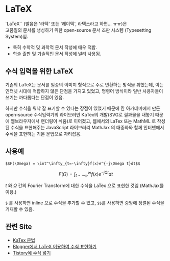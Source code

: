 # LaTeX

`LaTeX`` (발음은 '라텍' 또는 '레이텍', 라텍스라고 하면... ㅠㅠ)은  
고품질의 문서를 생성하기 위한 open-source 문서 조판 시스템 (Typesetting System)임. 

* 특히 수학적 및 과학적 문서 작성에 매우 적합. 
* 학술 출판 및 기술적인 문서 작성에 널리 사용됨. 

## 수식 입력을 위한 LaTeX

기존의 LaTeX는 문서를 일종의 이미지 형식으로 주로 변환하는 방식을 취했는데, 이는 인터넷 시대에 적합하지 않은 단점을 가지고 있었고, 명령어 방식이라 일반 사용자들이 쓰기는 까다롭다는 단점이 있음.

하지만 수식을 워낙 잘 표기할 수 있다는 장점이 있었기 때문에 칸 아카데미에서 만든 open-source 수식입력기의 라이브러인 KaTex의 개발(SVG로 결과물을 내놓기 때문에 웹브라우저에서 랜더링이 쉬움)로 이어졌고, 웹에서의 LaTex 또는 MathML 로 작성된 수식을 표현해주는 JavaScript 라이브러리 MathJax 의 대중화와 함께 인터넷에서 수식을 표현하는 기본 문법으로 자리잡음.

## 사용예

```
$$F(\Omega) = \int^\infty_{t=-\infty}f(x)e^{-j\Omega t}dt$$
```

$$F(\Omega) = \int^\infty_{t=-\infty}f(x)e^{-j\Omega t}dt$$

$t$ 와 $\Omega$ 간의 Fourier Transform에 대한 수식을 LaTex 으로 표현한 것임 (MathJax를 이용.)

`$` 를 사용하면 inline 으로 수식을 추가할 수 있고, `$$`를 사용하면 중앙에 정렬된 수식을 기재할 수 있음.

## 관련 Site

* [KaTex 문법](https://katex.org/docs/supported.html)
* [Blogger에서 LaTeX 이용하여 수식 표현하기](https://ds31x.blogspot.com/2022/10/latex-blogger-dynamic-theme.html)
* [Tistory에 수식 넣기](https://dsaint31.tistory.com/206?category=1006251)